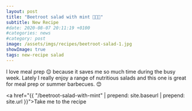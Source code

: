 ```yaml
---
layout: post
title: "Beetroot salad with mint 🥗🥒🥬"
subtitle: New Recipe
#date: 2020-08-07 20:11:19 +0100
#categories: news
#category: post
image: /assets/imgs/recipes/beetroot-salad-1.jpg
showImage: true
tags: new-recipe salad
---
```


I love meal prep 😌 because it saves me so much time during the busy week. Lately I really enjoy a range of nutritious salads and this one is great for meal prep or summer barbecues. 😊

<a href="{{ "/beetroot-salad-with-mint"  | prepend: site.baseurl | prepend: site.url }}">Take me to the recipe</a>
